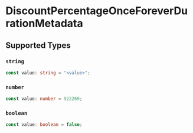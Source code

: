 # DiscountPercentageOnceForeverDurationMetadata


## Supported Types

### `string`

```typescript
const value: string = "<value>";
```

### `number`

```typescript
const value: number = 922269;
```

### `boolean`

```typescript
const value: boolean = false;
```

